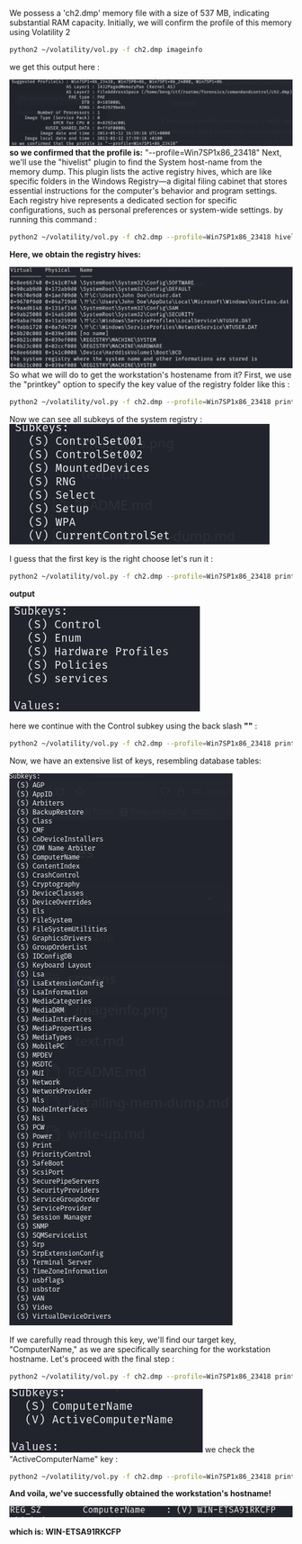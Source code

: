 We possess a 'ch2.dmp' memory file with a size of 537 MB, indicating substantial RAM capacity. Initially, we will confirm the profile of this memory using Volatility 2
```bash
python2 ~/volatility/vol.py -f ch2.dmp imageinfo
```
we get this output here :

![imageinfo](screens/imageinfo.png)
**so we confirmed that the profile is:** "--profile=Win7SP1x86_23418"
Next, we'll use the "hivelist" plugin to find the System host-name from the memory dump. This plugin lists the active registry hives, which are like specific folders in the Windows Registry—a digital filing cabinet that stores essential instructions for the computer's behavior and program settings. Each registry hive represents a dedicated section for specific configurations, such as personal preferences or system-wide settings.
by running this command : 

```bash
python2 ~/volatility/vol.py -f ch2.dmp --profile=Win7SP1x86_23418 hivelist
```
**Here, we obtain the registry hives:**

![hives](screens/hives.png)
So what we will do to get the workstation's hostename from it?
First, we use the "printkey" option to specify the key value of the registry folder like this :
```bash
python2 ~/volatility/vol.py -f ch2.dmp --profile=Win7SP1x86_23418 printkey -o 0x8b21c008
```
Now we can see all subkeys of the system registry :
![subkey1](screens/subkey1.png)

I guess that the first key is the right choose let's run it : 
```bash
python2 ~/volatility/vol.py -f ch2.dmp --profile=Win7SP1x86_23418 printkey -o 0x8b21c008 -K "ControlSet001"
```
**output**

![subkeys2](screens/subkeys2.png)

 here we continue with the Control subkey using the back slash **"\"**  :

 ```bash
python2 ~/volatility/vol.py -f ch2.dmp --profile=Win7SP1x86_23418 printkey -o 0x8b21c008 -K "ControlSet001\Control"
```
Now, we have an extensive list of keys, resembling database tables:

![subkeys3](screens/subkeys3.png)

If we carefully read through this key, we'll find our target key, "ComputerName," as we are specifically searching for the workstation hostname. Let's proceed with the final step :

 ```bash
python2 ~/volatility/vol.py -f ch2.dmp --profile=Win7SP1x86_23418 printkey -o 0x8b21c008 -K "ControlSet001\Control\ComputerName"
```
![subkeys4](screens/subkeys4.png)
we check the "ActiveComputerName" key : 

```bash
python2 ~/volatility/vol.py -f ch2.dmp --profile=Win7SP1x86_23418 printkey -o 0x8b21c008 -K "ControlSet001\ControlComputerName\ActiveComputerName"
```
**And voila, we've successfully obtained the workstation's hostname!**

![hostname](screens/content.png)

**which is: WIN-ETSA91RKCFP**

